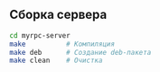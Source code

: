 ## Сборка сервера
```bash
cd myrpc-server
make          # Компиляция
make deb      # Создание deb-пакета
make clean    # Очистка
```
